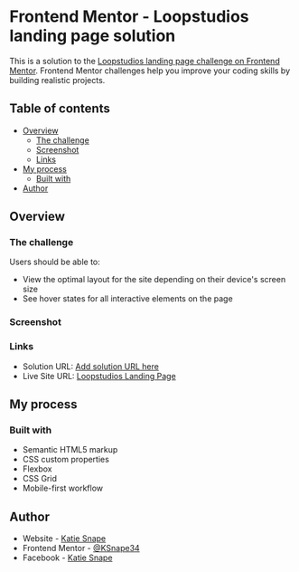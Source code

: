 # Frontend Mentor - Loopstudios landing page solution

This is a solution to the [Loopstudios landing page challenge on Frontend Mentor](https://www.frontendmentor.io/challenges/loopstudios-landing-page-N88J5Onjw). Frontend Mentor challenges help you improve your coding skills by building realistic projects. 

## Table of contents

- [Overview](#overview)
  - [The challenge](#the-challenge)
  - [Screenshot](#screenshot)
  - [Links](#links)
- [My process](#my-process)
  - [Built with](#built-with)
- [Author](#author)



## Overview

### The challenge

Users should be able to:

- View the optimal layout for the site depending on their device's screen size
- See hover states for all interactive elements on the page

### Screenshot



### Links

- Solution URL: [Add solution URL here](https://your-solution-url.com)
- Live Site URL: [Loopstudios Landing Page](https://ksnape34.github.io/Loopstudios-Landing-Page/)

## My process

### Built with

- Semantic HTML5 markup
- CSS custom properties
- Flexbox
- CSS Grid
- Mobile-first workflow



## Author

- Website - [Katie Snape](https://ksnape34.github.io/Portfolio/)
- Frontend Mentor - [@KSnape34](https://www.frontendmentor.io/profile/KSnape34)
- Facebook - [Katie Snape](https://www.facebook.com/people/Katie-Snape/pfbid035bvDDmvyCTtNDdmnsUHiuybe2KSLCGqzwdgFAFB6ad6DVUvH3eCKy1gZ7zfjWnskl/)



